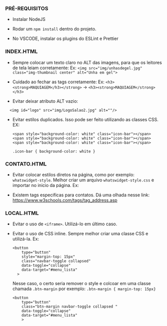 ### PRÉ-REQUISITOS

- Instalar NodeJS
- Rodar um `npm install` dentro do projeto.

- No VSCODE, instalar os plugins do ESLint e Prettier

### INDEX.HTML

- Sempre colocar um texto claro no ALT das imagens, para que os leitores de tela leiam corretamente:
  Ex: `<img src="img/unhasdegel.jpg" class="img-thumbnail center" alt="Unha em gel">`

- Cuidado ao fechar as tags corretamente:
  Ex: `<h3><strong>MAQUIAGEM</h3></strong>` -> `<h3><strong>MAQUIAGEM</strong></h3>`

- Evitar deixar atributo ALT vazio:

```
  <img id="logo" src="img/LogoSalao2.jpg" alt=""/>
```

- Evitar estilos duplicados. Isso pode ser feito utilizando as classes CSS.
  EX:

  ```
  <span style="background-color: white" class="icon-bar"></span>
  <span style="background-color: white" class="icon-bar"></span>
  <span style="background-color: white" class="icon-bar"></span>
  ```

  `.icon-bar { background-color: white }`

### CONTATO.HTML

- Evitar colocar estilos diretos na página, como por exemplo: `whatswidget-style`. Melhor criar um arquivo `whatswidget-style.css` e importar no inicio da página.
  Ex: <link rel="stylesheet" href="css/whatswidget-style.css" />

- Existem tags especificas para contatos. Dá uma olhada nesse link: https://www.w3schools.com/tags/tag_address.asp

### LOCAL.HTML

- Evitar o uso de `<iframe>`. Utilizá-lo em último caso.

- Evitar o uso de CSS inline. Sempre melhor criar uma classe CSS e utilizá-la.
  Ex:

  ```
  <button
      type="button"
      style="margin-top: 15px"
      class="navbar-toggle collapsed"
      data-toggle="collapse"
      data-target="#menu_lista"
    >
  ```

  Nesse caso, o certo seria remover o style e colcoar em uma classe chamada `.btn-margin` por exemplo:
  `.btn-margin { margin-top: 15px}`

  ```
  <button
      type="button"
      class="btn-margin navbar-toggle collapsed "
      data-toggle="collapse"
      data-target="#menu_lista"
      >
  ```
